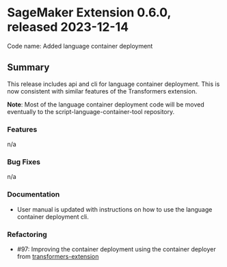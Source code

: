 # SageMaker Extension 0.6.0, released 2023-12-14

Code name: Added language container deployment

## Summary

This release includes api and cli for language container deployment. This is now consistent with
similar features of the Transformers extension.

**Note**: Most of the language container deployment code will be moved eventually to the
script-language-container-tool repository.

### Features

n/a
  
### Bug Fixes

n/a
  
### Documentation

- User manual is updated with instructions on how to use the language container deployment cli.
  
### Refactoring

- #97: Improving the container deployment using the container deployer from [transformers-extension](https://github.com/exasol/transformers-extension/)  
